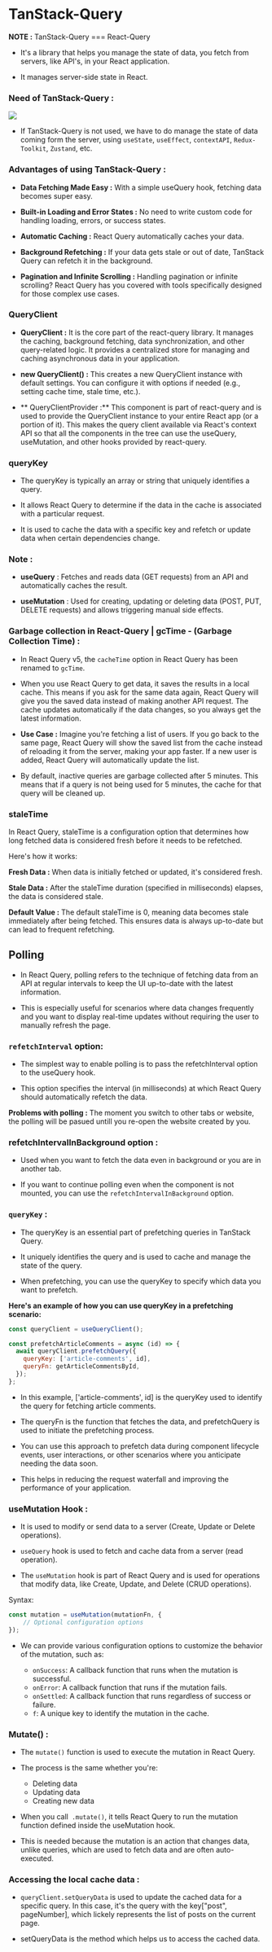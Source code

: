 # TanStack-Query

**NOTE :** TanStack-Query === React-Query

- It's a library that helps you manage the state of data, you fetch from servers, like API's, in your React application.

- It manages server-side state in React.

### Need of TanStack-Query : 

<img src="./assets/Pic-1.png" />

- If TanStack-Query is not used, we have to do manage the state of data coming form the server, using `useState`, `useEffect`, `contextAPI`, `Redux-Toolkit`, `Zustand`,  etc. 

### Advantages of using TanStack-Query : 

- **Data Fetching Made Easy :** With a simple useQuery hook, fetching data becomes super easy.

- **Built-in Loading and Error States :** No need to write custom code for handling loading, errors, or success states.

- **Automatic Caching :** React Query automatically caches your data.

- **Background Refetching :** If your data gets stale or out of date, TanStack Query can refetch it in the background.

- **Pagination and Infinite Scrolling :** Handling pagination or infinite scrolling? React Query has you covered with tools specifically designed for those complex use cases.

### QueryClient 

- **QueryClient :** It is the core part of the react-query library. It manages the caching, background fetching, data synchronization, and other query-related logic. It provides a centralized store for managing and caching asynchronous data in your application.

- **new QueryClient() :** This creates a new QueryClient instance with default settings. You can configure it with options if needed (e.g., setting cache time, stale time, etc.).

- ** QueryClientProvider :** This component is part of react-query and is used to provide the QueryClient instance to your entire React app (or a portion of it). This makes the query client available via React's context API so that all the components in the tree can use the useQuery, useMutation, and other hooks provided by react-query.

### queryKey 

- The queryKey is typically an array or string that uniquely identifies a query.

- It allows React Query to determine if the data in the cache is associated with a particular request.

- It is used to cache the data with a specific key and refetch or update data when certain dependencies change.

### Note :

- **useQuery** : Fetches and reads data (GET requests) from an API and automatically caches the result.

- **useMutation** : Used for creating, updating or deleting data (POST, PUT, DELETE requests) and allows triggering manual side effects.

### Garbage collection in React-Query | gcTime - (Garbage Collection Time) : 

- In React Query v5, the `cacheTime` option in React Query has been renamed to `gcTime`.

- When you use React Query to get data, it saves the results in a local cache. This means if you ask for the same data again, React Query will give you the saved data instead of making another API request. The cache updates automatically if the data changes, so you always get the latest information.

- **Use Case :** Imagine you're fetching a list of users. If you go back to the same page, React Query will show the saved list from the cache instead of reloading it from the server, making your app faster. If a new user is added, React Query will automatically update the list.

- By default, inactive queries are garbage collected after 5 minutes. This means that if a query is not being used for 5 minutes, the cache for that query will be cleaned up.

### staleTime

In React Query, staleTime is a configuration option that determines how long fetched data is considered fresh before it needs to be refetched.

Here's how it works:

**Fresh Data :**
When data is initially fetched or updated, it's considered fresh.

**Stale Data :**
After the staleTime duration (specified in milliseconds) elapses, the data is considered stale.

**Default Value :**
The default staleTime is 0, meaning data becomes stale immediately after being fetched. This ensures data is always up-to-date but can lead to frequent refetching.

## Polling

- In React Query, polling refers to the technique of fetching data from an API at regular intervals to keep the UI up-to-date with the latest information. 

- This is especially useful for scenarios where data changes frequently and you want to display real-time updates without requiring the user to manually refresh the page.

### `refetchInterval` option:

- The simplest way to enable polling is to pass the refetchInterval option to the useQuery hook. 

- This option specifies the interval (in milliseconds) at which React Query should automatically refetch the data.

**Problems with polling :** The moment you switch to other tabs or website, the polling will be pasued untill you re-open the website created by you. 

### refetchIntervalInBackground option :

- Used when you want to fetch the data even in background or you are in another tab.

- If you want to continue polling even when the component is not mounted, you can use the `refetchIntervalInBackground` option.

### `queryKey` : 

- The queryKey is an essential part of prefetching queries in TanStack Query. 

- It uniquely identifies the query and is used to cache and manage the state of the query. 

- When prefetching, you can use the queryKey to specify which data you want to prefetch.

**Here's an example of how you can use queryKey in a prefetching scenario:**

```JavaScript
const queryClient = useQueryClient();

const prefetchArticleComments = async (id) => {
  await queryClient.prefetchQuery({
    queryKey: ['article-comments', id],
    queryFn: getArticleCommentsById,
  });
};
```

- In this example, ['article-comments', id] is the queryKey used to identify the query for fetching article comments. 

- The queryFn is the function that fetches the data, and prefetchQuery is used to initiate the prefetching process.

- You can use this approach to prefetch data during component lifecycle events, user interactions, or other scenarios where you anticipate needing the data soon. 

- This helps in reducing the request waterfall and improving the performance of your application.

### useMutation Hook : 

- It is used to modify or send data to a server (Create, Update or Delete operations).

- `useQuery` hook is used to fetch and cache data from a server (read operation).

- The `useMutation` hook is part of React Query and is used for operations that modify data, like Create, Update, and Delete (CRUD operations).

Syntax:

```js
const mutation = useMutation(mutationFn, {
    // Optional configuration options
});
```

- We can provide various configuration options to customize the behavior of the mutation, such as:

  - `onSuccess`: A callback function that runs when the mutation is successful.
  - `onError`: A callback function that runs if the mutation fails.
  - `onSettled`: A callback function that runs regardless of success or failure.
  - `f`: A unique key to identify the mutation in the cache.

### Mutate() : 

- The `mutate()` function is used to execute the mutation in React Query.

- The process is the same whether you're:

  - Deleting data
  - Updating data
  - Creating new data

- When you call` .mutate()`, it tells React Query to run the mutation function defined inside the useMutation hook. 

- This is needed because the mutation is an action that changes data, unlike queries, which are used to fetch data and are often auto-executed.

### Accessing the local cache data : 

- `queryClient.setQueryData` is used to update the cached data for a specific query. In this case, it's the query with the key["post", pageNumber], which lickely represents the list of posts on the current page. 

- setQueryData is the method which helps us to access the cached data.